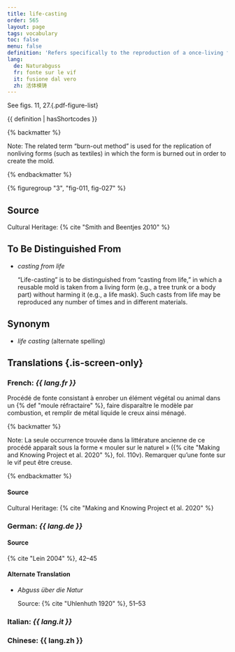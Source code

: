 ```yaml
---
title: life-casting
order: 565
layout: page
tags: vocabulary
toc: false
menu: false
definition: 'Refers specifically to the reproduction of a once-living form (either plant or animal) that results in a {% def "cast (n.)" "cast" %} characterized by its high realism and fine detail. Life-casts are made by encasing the form in a {% def "refractory mold" %} and burning out the form, and are therefore generally solid, though there are some exceptions.'
lang:
  de: Naturabguss
  fr: fonte sur le vif
  it: fusione dal vero
  zh: 活体模铸
---
```


See figs. 11, 27.{.pdf-figure-list}

{{ definition | hasShortcodes }}

{% backmatter %}

Note: The related term “burn-out method” is used for the replication of nonliving forms (such as textiles) in which the form is burned out in order to create the mold.

{% endbackmatter %}

{% figuregroup "3", "fig-011, fig-027" %}

## Source

Cultural Heritage: {% cite "Smith and Beentjes 2010" %}

## To Be Distinguished From

- *casting from life*

    “Life-casting” is to be distinguished from “casting from life,” in which a reusable mold is taken from a living form (e.g., a tree trunk or a body part) without harming it (e.g., a life mask). Such casts from life may be reproduced any number of times and in different materials.

## Synonym

- *life casting* (alternate spelling)

## Translations {.is-screen-only}

<div class="accordion">

### **French**: *{{ lang.fr }}*

Procédé de fonte consistant à enrober un élément végétal ou animal dans un {% def "moule réfractaire" %}, faire disparaître le modèle par combustion, et remplir de métal liquide le creux ainsi ménagé.

{% backmatter %}

Note: La seule occurrence trouvée dans la littérature ancienne de ce procédé apparaît sous la forme « mouler sur le naturel » ({% cite "Making and Knowing Project et al. 2020" %}, fol. 110v). Remarquer qu’une fonte sur le vif peut être creuse.

{% endbackmatter %}

#### Source

Cultural Heritage: {% cite "Making and Knowing Project et al. 2020" %}

### **German**: *{{ lang.de }}*

#### Source

{% cite "Lein 2004" %}, 42–45

#### Alternate Translation

- *Abguss über die Natur*

    Source: {% cite "Uhlenhuth 1920" %}, 51–53

### **Italian**: *{{ lang.it }}*

### **Chinese**: <span lang="zh">{{ lang.zh }}</span>

</div>
